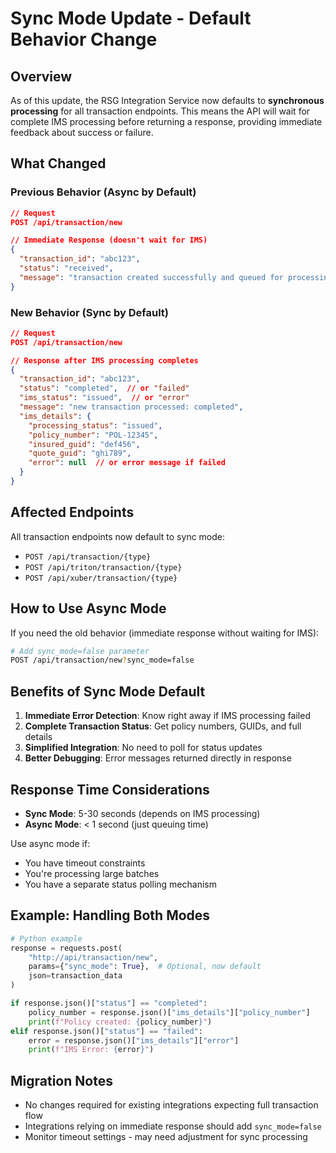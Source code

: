 # Sync Mode Update - Default Behavior Change

## Overview

As of this update, the RSG Integration Service now defaults to **synchronous processing** for all transaction endpoints. This means the API will wait for complete IMS processing before returning a response, providing immediate feedback about success or failure.

## What Changed

### Previous Behavior (Async by Default)
```json
// Request
POST /api/transaction/new

// Immediate Response (doesn't wait for IMS)
{
  "transaction_id": "abc123",
  "status": "received",
  "message": "transaction created successfully and queued for processing"
}
```

### New Behavior (Sync by Default)
```json
// Request
POST /api/transaction/new

// Response after IMS processing completes
{
  "transaction_id": "abc123",
  "status": "completed",  // or "failed"
  "ims_status": "issued",  // or "error"
  "message": "new transaction processed: completed",
  "ims_details": {
    "processing_status": "issued",
    "policy_number": "POL-12345",
    "insured_guid": "def456",
    "quote_guid": "ghi789",
    "error": null  // or error message if failed
  }
}
```

## Affected Endpoints

All transaction endpoints now default to sync mode:
- `POST /api/transaction/{type}`
- `POST /api/triton/transaction/{type}`
- `POST /api/xuber/transaction/{type}`

## How to Use Async Mode

If you need the old behavior (immediate response without waiting for IMS):

```bash
# Add sync_mode=false parameter
POST /api/transaction/new?sync_mode=false
```

## Benefits of Sync Mode Default

1. **Immediate Error Detection**: Know right away if IMS processing failed
2. **Complete Transaction Status**: Get policy numbers, GUIDs, and full details
3. **Simplified Integration**: No need to poll for status updates
4. **Better Debugging**: Error messages returned directly in response

## Response Time Considerations

- **Sync Mode**: 5-30 seconds (depends on IMS processing)
- **Async Mode**: < 1 second (just queuing time)

Use async mode if:
- You have timeout constraints
- You're processing large batches
- You have a separate status polling mechanism

## Example: Handling Both Modes

```python
# Python example
response = requests.post(
    "http://api/transaction/new",
    params={"sync_mode": True},  # Optional, now default
    json=transaction_data
)

if response.json()["status"] == "completed":
    policy_number = response.json()["ims_details"]["policy_number"]
    print(f"Policy created: {policy_number}")
elif response.json()["status"] == "failed":
    error = response.json()["ims_details"]["error"]
    print(f"IMS Error: {error}")
```

## Migration Notes

- No changes required for existing integrations expecting full transaction flow
- Integrations relying on immediate response should add `sync_mode=false`
- Monitor timeout settings - may need adjustment for sync processing